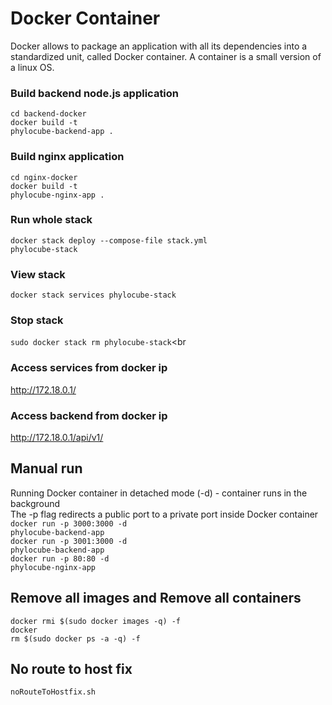 # Docker Container
Docker allows to package an application with all its dependencies into a standardized unit, called Docker container. A container is a small version of a linux OS.

### Build backend node.js application
<code>cd backend-docker</code><br>
<code>docker build -t phylocube-backend-app .</code><br>

### Build nginx application
<code>cd nginx-docker</code><br>
<code>docker build -t phylocube-nginx-app .</code><br>

### Run whole stack
<code>docker stack deploy --compose-file stack.yml phylocube-stack</code><br>

### View stack
<code>docker stack services phylocube-stack</code><br>

### Stop stack
<code>sudo docker stack rm phylocube-stack</code><br

### Access services from docker ip
http://172.18.0.1/

### Access backend from docker ip
http://172.18.0.1/api/v1/

## Manual run
Running Docker container in detached mode (-d) - container runs in the background<br>
The -p flag redirects a public port to a private port inside Docker container<br>
<code>docker run -p 3000:3000 -d phylocube-backend-app</code><br>
<code>docker run -p 3001:3000 -d phylocube-backend-app</code><br>
<code>docker run -p 80:80 -d phylocube-nginx-app</code><br>

## Remove all images and Remove all containers
<code>docker rmi $(sudo docker images -q) -f</code><br>
<code>docker rm $(sudo docker ps -a -q) -f</code><br>

## No route to host fix
<code>noRouteToHostfix.sh</code><br>